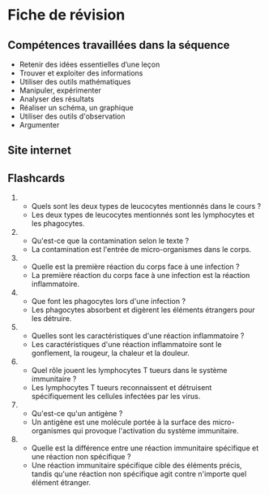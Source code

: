 # Fiche de révision


## Compétences travaillées dans la séquence
- Retenir des idées essentielles d’une leçon
- Trouver et exploiter des informations
- Utiliser des outils mathématiques
- Manipuler, expérimenter
- Analyser des résultats
- Réaliser un schéma, un graphique
- Utiliser des outils d'observation
- Argumenter


## Site internet



## Flashcards


<div markdown class="flashcard">

1. 
    - Quels sont les deux types de leucocytes mentionnés dans le cours ?
    - Les deux types de leucocytes mentionnés sont les lymphocytes et les phagocytes.
2. 
    - Qu'est-ce que la contamination selon le texte ?
    - La contamination est l'entrée de micro-organismes dans le corps.
3. 
    - Quelle est la première réaction du corps face à une infection ?
    - La première réaction du corps face à une infection est la réaction inflammatoire.
4.  
    - Que font les phagocytes lors d'une infection ?
    - Les phagocytes absorbent et digèrent les éléments étrangers pour les détruire.
5.  
    - Quelles sont les caractéristiques d'une réaction inflammatoire ?
    - Les caractéristiques d'une réaction inflammatoire sont le gonflement, la rougeur, la chaleur et la douleur.
6.  
    - Quel rôle jouent les lymphocytes T tueurs dans le système immunitaire ?
    - Les lymphocytes T tueurs reconnaissent et détruisent spécifiquement les cellules infectées par les virus.
7.  
    - Qu'est-ce qu'un antigène ?
    - Un antigène est une molécule portée à la surface des micro-organismes qui provoque l'activation du système immunitaire.
8.   
   - Quelle est la différence entre une réaction immunitaire spécifique et une réaction non spécifique ?
   - Une réaction immunitaire spécifique cible des éléments précis, tandis qu'une réaction non spécifique agit contre n'importe quel élément étranger.
</div>
